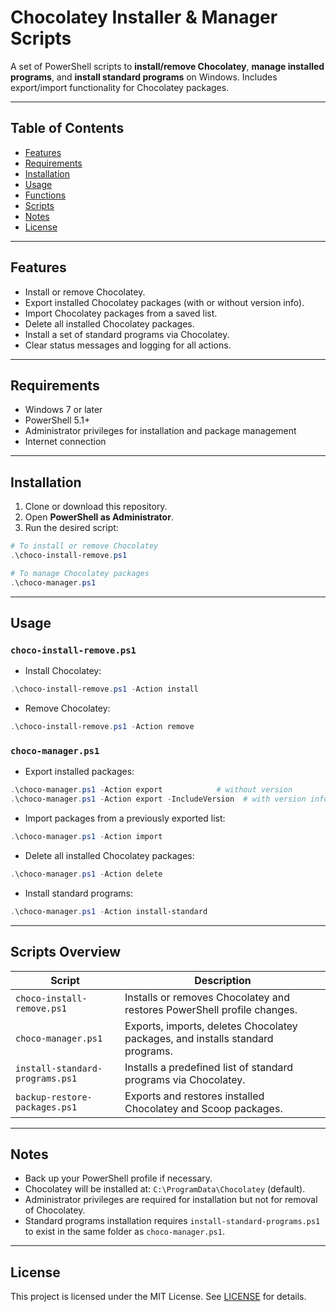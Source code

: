 # Chocolatey Installer & Manager Scripts

A set of PowerShell scripts to **install/remove Chocolatey**, **manage installed programs**, and **install standard programs** on Windows. Includes export/import functionality for Chocolatey packages.

---

## Table of Contents

- [Features](#features)  
- [Requirements](#requirements)  
- [Installation](#installation)  
- [Usage](#usage)  
- [Functions](#functions)  
- [Scripts](#scripts)  
- [Notes](#notes)  
- [License](#license)

---

## Features

- Install or remove Chocolatey.  
- Export installed Chocolatey packages (with or without version info).  
- Import Chocolatey packages from a saved list.  
- Delete all installed Chocolatey packages.  
- Install a set of standard programs via Chocolatey.  
- Clear status messages and logging for all actions.

---

## Requirements

- Windows 7 or later  
- PowerShell 5.1+  
- Administrator privileges for installation and package management  
- Internet connection

---

## Installation

1. Clone or download this repository.  
2. Open **PowerShell as Administrator**.  
3. Run the desired script:

```powershell
# To install or remove Chocolatey
.\choco-install-remove.ps1

# To manage Chocolatey packages
.\choco-manager.ps1
```

---

## Usage

### `choco-install-remove.ps1`

- Install Chocolatey:
```powershell
.\choco-install-remove.ps1 -Action install
```
- Remove Chocolatey:
```powershell
.\choco-install-remove.ps1 -Action remove
```

### `choco-manager.ps1`

- Export installed packages:
```powershell
.\choco-manager.ps1 -Action export            # without version
.\choco-manager.ps1 -Action export -IncludeVersion  # with version info
```
- Import packages from a previously exported list:
```powershell
.\choco-manager.ps1 -Action import
```
- Delete all installed Chocolatey packages:
```powershell
.\choco-manager.ps1 -Action delete
```
- Install standard programs:
```powershell
.\choco-manager.ps1 -Action install-standard
```

---

## Scripts Overview

| Script | Description |
|--------|-------------|
| `choco-install-remove.ps1` | Installs or removes Chocolatey and restores PowerShell profile changes. |
| `choco-manager.ps1` | Exports, imports, deletes Chocolatey packages, and installs standard programs. |
| `install-standard-programs.ps1` | Installs a predefined list of standard programs via Chocolatey. |
| `backup-restore-packages.ps1` | Exports and restores installed Chocolatey and Scoop packages. |

---

## Notes

- Back up your PowerShell profile if necessary.  
- Chocolatey will be installed at: `C:\ProgramData\Chocolatey` (default).  
- Administrator privileges are required for installation but not for removal of Chocolatey.  
- Standard programs installation requires `install-standard-programs.ps1` to exist in the same folder as `choco-manager.ps1`.

---

## License

This project is licensed under the MIT License. See [LICENSE](LICENSE) for details.


